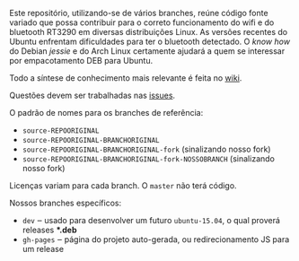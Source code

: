 Este repositório, utilizando-se de vários branches, reúne código fonte variado que possa contribuir para o correto funcionamento do wifi e do bluetooth RT3290 em diversas distribuições Linux. As versões recentes do Ubuntu enfrentam dificuldades para ter o bluetooth detectado. O _know how_ do Debian _jessie_ e do Arch Linux certamente ajudará a quem se interessar por empacotamento DEB para Ubuntu.

Todo a síntese de conhecimento mais relevante é feita no [wiki].

Questões devem ser trabalhadas nas [issues].

O padrão de nomes para os branches de referência:
- `source-REPOORIGINAL`
- `source-REPOORIGINAL-BRANCHORIGINAL`
- `source-REPOORIGINAL-BRANCHORIGINAL-fork` (sinalizando nosso fork)
- `source-REPOORIGINAL-BRANCHORIGINAL-fork-NOSSOBRANCH` (sinalizando nosso fork)

Licenças variam para cada branch. O `master` não terá código.

Nossos branches específicos:
- `dev` ‒ usado para desenvolver um futuro `ubuntu-15.04`, o qual proverá releases **\*.deb**
- `gh-pages` ‒ página do projeto auto-gerada, ou redirecionamento JS para um release


[wiki]: ./../wiki
[issues]: ./../issues
